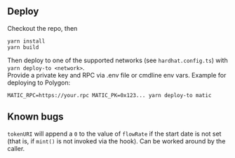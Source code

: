 ## Deploy

Checkout the repo, then

```
yarn install
yarn build
```

Then deploy to one of the supported networks (see `hardhat.config.ts`) with `yarn deploy-to <network>`.  
Provide a private key and RPC via .env file or cmdline env vars.
Example for deploying to Polygon:
```
MATIC_RPC=https://your.rpc MATIC_PK=0x123... yarn deploy-to matic
```

## Known bugs

`tokenURI` will append a `0` to the value of `flowRate` if the start date is not set (that is, if `mint()` is not invoked via the hook). Can be worked around by the caller.